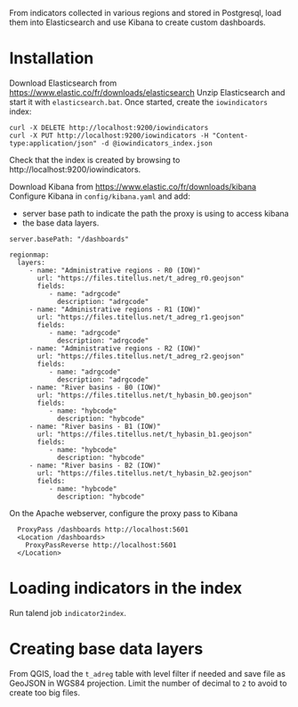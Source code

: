 
From indicators collected in various regions and stored in Postgresql, load them into Elasticsearch and use Kibana to create custom dashboards.

# Installation

Download Elasticsearch from https://www.elastic.co/fr/downloads/elasticsearch
Unzip Elasticsearch and start it with ```elasticsearch.bat```.
Once started, create the ```iowindicators``` index:

```
curl -X DELETE http://localhost:9200/iowindicators 
curl -X PUT http://localhost:9200/iowindicators -H "Content-type:application/json" -d @iowindicators_index.json
```

Check that the index is created by browsing to http://localhost:9200/iowindicators.


Download Kibana from https://www.elastic.co/fr/downloads/kibana
Configure Kibana in ```config/kibana.yaml``` and add:

* server base path to indicate the path the proxy is using to access kibana
* the base data layers.

```
server.basePath: "/dashboards"

regionmap:
  layers:
     - name: "Administrative regions - R0 (IOW)"
       url: "https://files.titellus.net/t_adreg_r0.geojson"
       fields:
          - name: "adrgcode"
            description: "adrgcode"
     - name: "Administrative regions - R1 (IOW)"
       url: "https://files.titellus.net/t_adreg_r1.geojson"
       fields:
          - name: "adrgcode"
            description: "adrgcode"
     - name: "Administrative regions - R2 (IOW)"
       url: "https://files.titellus.net/t_adreg_r2.geojson"
       fields:
          - name: "adrgcode"
            description: "adrgcode"
     - name: "River basins - B0 (IOW)"
       url: "https://files.titellus.net/t_hybasin_b0.geojson"
       fields:
          - name: "hybcode"
            description: "hybcode"
     - name: "River basins - B1 (IOW)"
       url: "https://files.titellus.net/t_hybasin_b1.geojson"
       fields:
          - name: "hybcode"
            description: "hybcode"
     - name: "River basins - B2 (IOW)"
       url: "https://files.titellus.net/t_hybasin_b2.geojson"
       fields:
          - name: "hybcode"
            description: "hybcode"

```

On the Apache webserver, configure the proxy pass to Kibana

```
  ProxyPass /dashboards http://localhost:5601
  <Location /dashboards>
    ProxyPassReverse http://localhost:5601
  </Location>
```



# Loading indicators in the index

Run talend job ```indicator2index```.



# Creating base data layers

From QGIS, load the ```t_adreg``` table with level filter if needed and save file as GeoJSON in WGS84 projection. Limit the number of decimal to ```2``` to avoid to create too big files.
